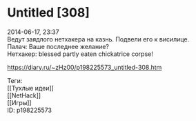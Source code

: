 Untitled [308]
===============

   
 2014-06-17, 23:37   
  Ведут заядлого нетхакера на казнь. Подвели его к висилице.   
 Палач: Ваше последнее желание?   
 Нетхакер: blessed partly eaten chickatrice corpse!   
    
 <https://diary.ru/~zHz00/p198225573_untitled-308.htm>   
   
 Теги:   
 [[Тухлые идеи]]   
 [[NetHack]]   
 [[Игры]]   
 ID: p198225573